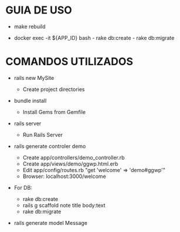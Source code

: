 GUIA DE USO
===========

* make rebuild

* docker exec -it ${APP_ID} bash
      - rake db:create
      - rake db:migrate


COMANDOS UTILIZADOS
===================

* rails new MySite
  - Create project directories

* bundle install
  - Install Gems from Gemfile

* rails server
  - Run Rails Server

* rails generate controler demo
  - Create app/controllers/demo_controller.rb
  - Create app/views/demo/ggwp.html.erb
  - Edit app/config/routes.rb "get 'welcome' => 'demo#ggwp'"
  - Browser: localhost:3000/welcome

* For DB:
  - rake db:create
  - rails g scaffold note title body:text
  - rake db:migrate

* rails generate model Message
